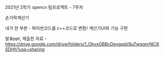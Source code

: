 2021년 2학기 opencv 팀프로젝트 - 7주차

손가락계산기

내가 한 부분 - 파이썬코드를 c++코드로 변환/ 계산기UI와 기능 구현

발표ppt, 제출한 자료 - https://drive.google.com/drive/folders/1_OhvxOBBcDeygqaV8uTwggnrf4C8SDHh?usp=sharing
